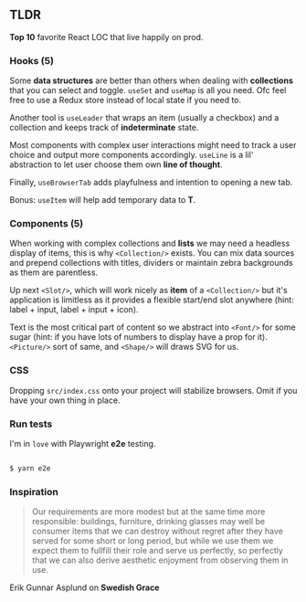 ## TLDR

**Top 10** favorite React LOC that live happily on prod. 

### Hooks (5)

Some **data structures** are better than others when dealing with **collections** that you can select and toggle. `useSet` and `useMap` is all you need. Ofc feel free to use a Redux store instead of local state if you need to. 

Another tool is `useLeader` that wraps an item (usually a checkbox) and a collection and keeps track of **indeterminate** state. 

Most components with complex user interactions might need to track a user choice and output more components accordingly. `useLine` is a lil' abstraction to let user choose them own **line of thought**. 

Finally, `useBrowserTab` adds playfulness and intention to opening a new tab. 

Bonus: `useItem` will help add temporary data to **T**.

### Components (5)

When working with complex collections and **lists** we may need a headless display of items, this is why `<Collection/>` exists. You can mix data sources and prepend collections with titles, dividers or maintain zebra backgrounds as them are parentless. 

Up next `<Slot/>`, which will work nicely as **item** of a `<Collection/>` but it's application is limitless as it provides a flexible start/end slot anywhere (hint: label + input, label + input + icon).
 
Text is the most critical part of content so we abstract into `<Font/>` for some sugar (hint: if you have lots of numbers to display have a prop for it). `<Picture/>` sort of same, and `<Shape/>` will draws SVG for us. 

### CSS

Dropping `src/index.css` onto your project will stabilize browsers. Omit if you have your own thing in place. 

### Run tests

I'm in `love` with Playwright **e2e** testing. 

```bash

$ yarn e2e

```

### Inspiration

> Our requirements are more modest but at the same time more responsible:
> buildings, furniture, drinking glasses may well be consumer items that
> we can destroy without regret after they have served for some short or
> long period, but while we use them we expect them to fullfill their role and serve us perfectly, so perfectly that we can also derive aesthetic
> enjoyment from observing them in use.

Erik Gunnar Asplund on **Swedish Grace**





